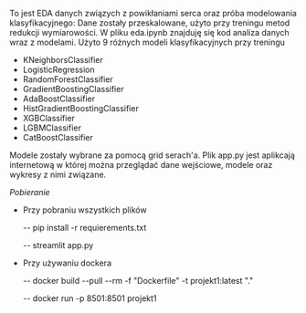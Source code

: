 To jest EDA danych związych z powikłaniami serca oraz próba modelowania klasyfikacyjnego:
Dane zostały przeskalowane, użyto przy treningu metod redukcji wymiarowości.
W pliku eda.ipynb znajduję się kod analiza danych wraz z modelami.
Użyto 9 różnych modeli klasyfikacyjnych przy treningu
- KNeighborsClassifier
- LogisticRegression
- RandomForestClassifier
- GradientBoostingClassifier
- AdaBoostClassifier
- HistGradientBoostingClassifier
- XGBClassifier
- LGBMClassifier
- CatBoostClassifier

Modele zostały wybrane za pomocą grid serach'a.
Plik app.py jest aplikcają internetową w której można przeglądać dane wejściowe, modele oraz wykresy z nimi związane.

*Pobieranie*
- Przy pobraniu wszystkich plików
  
  -- pip install -r requierements.txt
  
  -- streamlit app.py
  
- Przy używaniu dockera
  
  -- docker build --pull --rm -f "Dockerfile" -t projekt1:latest "."
  
  -- docker run -p 8501:8501 projekt1 
  
